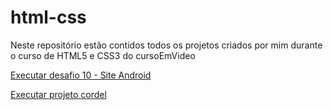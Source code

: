 # html-css
 
Neste repositório estão contidos todos os projetos criados por mim durante o curso de HTML5 e CSS3 do cursoEmVideo

<a href="https://biancamayor.github.io/html-css/desafios/010/refazendo (versão final)" target = "_blank">Executar desafio 10  -  Site Android</a>

<a href="https://biancamayor.github.io/projeto-cordel/" target = "_blank">Executar projeto cordel</a>

